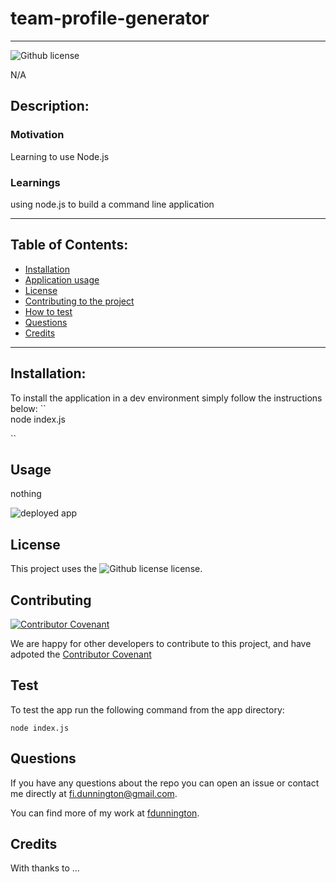 # team-profile-generator
  ----

  ![Github license](https://img.shields.io/badge/license-MIT-blue.svg)

  N/A

  ## Description:

  ### Motivation
  Learning to use Node.js


  ### Learnings
  using node.js to build a command line application



  ----

  ## Table of Contents:

  * [Installation](#installation)
  * [Application usage](#usage)
  * [License](#license)
  * [Contributing to the project](#contributing)
  * [How to test](#test)
  * [Questions](#questions)
  * [Credits](#credits)

  ----
  

  ## Installation:
  To install the application in a dev environment simply follow the instructions below: 
  ``  
node index.js


  ``

  ## Usage
  nothing

  
  ![deployed app](../assets/images/deployed-app.png)


  ## License
  This project uses the ![Github license](https://img.shields.io/badge/license-MIT-blue.svg) license.


  ## Contributing
  [![Contributor Covenant](https://img.shields.io/badge/Contributor%20Covenant-2.1-4baaaa.svg)](code_of_conduct.md)
  
  We are happy for other developers to contribute to this project, and have adpoted the [Contributor Covenant](https://www.contributor-covenant.org/)


  ## Test
  To test the app run the following command from the app directory:
  ~~~
  node index.js
  ~~~

  ## Questions
  If you have any questions about the repo you can open an issue or contact me directly at fi.dunnington@gmail.com.

  You can find more of my work at [fdunnington](https://github.com/fdunnington).


  ## Credits
  With thanks to ...
